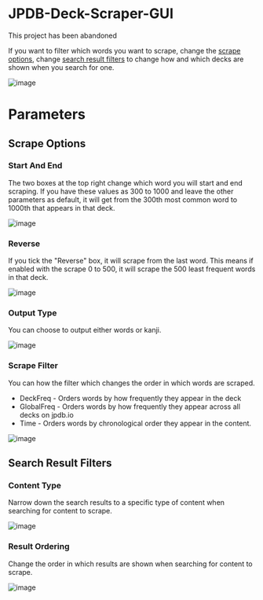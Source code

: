 # JPDB-Deck-Scraper-GUI

This project has been abandoned

If you want to filter which words you want to scrape, change the [scrape options](https://github.com/hopto-dot/JPDB-Deck-Scraper-GUI#scrape-options), change [search result filters](https://github.com/hopto-dot/JPDB-Deck-Scraper-GUI#search-result-filters) to change how and which decks are shown when you search for one.

![image](https://user-images.githubusercontent.com/66906618/114770465-64005a80-9d63-11eb-8502-25597ceb7ef9.png)


# Parameters

## Scrape Options

### Start And End
The two boxes at the top right change which word you will start and end scraping. If you have these values as 300 to 1000 and leave the other parameters as default, it will get from the 300th most common word to 1000th that appears in that deck.

![image](https://user-images.githubusercontent.com/66906618/114902736-05dc8180-9e0e-11eb-9d8b-dbdf7c975973.png)

### Reverse
If you tick the "Reverse" box, it will scrape from the last word. This means if enabled with the scrape 0 to 500, it will scrape the 500 least frequent words in that deck.

![image](https://user-images.githubusercontent.com/66906618/114758918-6c519900-9d55-11eb-869b-31dd28037a42.png)

### Output Type
You can choose to output either words or kanji.

![image](https://user-images.githubusercontent.com/66906618/114759209-c8b4b880-9d55-11eb-84d6-2527e25ad304.png)

### Scrape Filter
You can how the filter which changes the order in which words are scraped.
* DeckFreq - Orders words by how frequently they appear in the deck
* GlobalFreq - Orders words by how frequently they appear across all decks on jpdb.io
* Time - Orders words by chronological order they appear in the content.

![image](https://user-images.githubusercontent.com/66906618/114759320-ebdf6800-9d55-11eb-864e-baac497024bd.png)

## Search Result Filters

### Content Type
Narrow down the search results to a specific type of content when searching for content to scrape.

![image](https://user-images.githubusercontent.com/66906618/114759669-614b3880-9d56-11eb-9569-e6af069b24c5.png)

### Result Ordering
Change the order in which results are shown when searching for content to scrape.

![image](https://user-images.githubusercontent.com/66906618/114760640-6fe61f80-9d57-11eb-8878-cc1b6190fb60.png)

